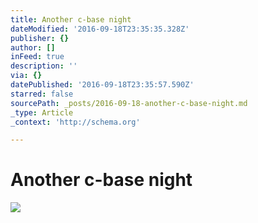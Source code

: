 ```yaml
---
title: Another c-base night
dateModified: '2016-09-18T23:35:35.328Z'
publisher: {}
author: []
inFeed: true
description: ''
via: {}
datePublished: '2016-09-18T23:35:57.590Z'
starred: false
sourcePath: _posts/2016-09-18-another-c-base-night.md
_type: Article
_context: 'http://schema.org'

---
```

# Another c-base night
![](https://the-grid-user-content.s3-us-west-2.amazonaws.com/638d406a-12c3-4255-83a8-5dbb67a873e5.jpg)